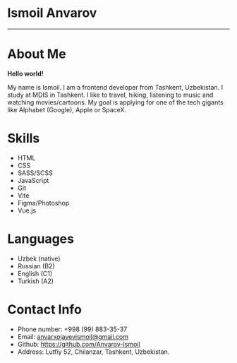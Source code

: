 # Ismoil Anvarov 
*******
# About Me
**Hello world!** 

My name is Ismoil. I am a frontend developer from Tashkent, Uzbekistan. I study at MDIS in Tashkent. I like to travel, hiking, listening to music and watching movies/cartoons. My goal is applying for one of the tech gigants like Alphabet (Google), Apple or SpaceX.

# Skills
* HTML
* CSS
* SASS/SCSS
* JavaScript
* Git
* Vite
* Figma/Photoshop
* Vue.js

# Languages
* Uzbek (native)
* Russian (B2)
* English (C1)
* Turkish (A2)

# Contact Info
* Phone number: +998 (99) 883-35-37
* Email: anvarxojayevismoil@gmail.com
* Github: https://github.com/Anvarov-Ismoil
* Address: Lutfiy 52, Chilanzar, Tashkent, Uzbekistan.
